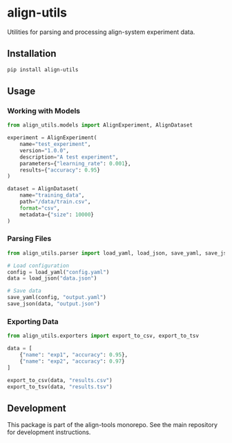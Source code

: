 # align-utils

Utilities for parsing and processing align-system experiment data.

## Installation

```bash
pip install align-utils
```

## Usage

### Working with Models

```python
from align_utils.models import AlignExperiment, AlignDataset

experiment = AlignExperiment(
    name="test_experiment",
    version="1.0.0",
    description="A test experiment",
    parameters={"learning_rate": 0.001},
    results={"accuracy": 0.95}
)

dataset = AlignDataset(
    name="training_data",
    path="/data/train.csv",
    format="csv",
    metadata={"size": 10000}
)
```

### Parsing Files

```python
from align_utils.parser import load_yaml, load_json, save_yaml, save_json

# Load configuration
config = load_yaml("config.yaml")
data = load_json("data.json")

# Save data
save_yaml(config, "output.yaml")
save_json(data, "output.json")
```

### Exporting Data

```python
from align_utils.exporters import export_to_csv, export_to_tsv

data = [
    {"name": "exp1", "accuracy": 0.95},
    {"name": "exp2", "accuracy": 0.97}
]

export_to_csv(data, "results.csv")
export_to_tsv(data, "results.tsv")
```

## Development

This package is part of the align-tools monorepo. See the main repository for development instructions.
